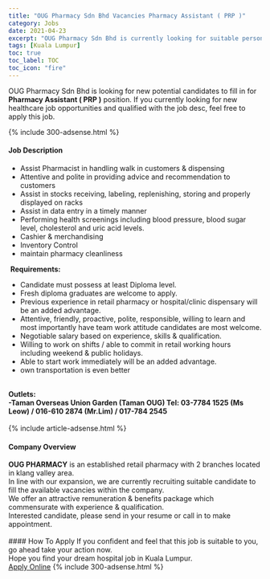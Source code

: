 ```yaml
---
title: "OUG Pharmacy Sdn Bhd Vacancies Pharmacy Assistant ( PRP )" 
category: Jobs 
date: 2021-04-23 
excerpt: "OUG Pharmacy Sdn Bhd is currently looking for suitable person to fill in the Pharmacy Assistant ( PRP ) which positioned at Kuala Lumpur" 
tags: [Kuala Lumpur] 
toc: true 
toc_label: TOC 
toc_icon: "fire" 
--- 
```


<p>OUG Pharmacy Sdn Bhd is looking for new potential candidates to fill in for <b>Pharmacy Assistant ( PRP )</b> position. If you currently looking for new healthcare job opportunities and qualified with the job desc, feel free to apply this job.
</p>{% include 300-adsense.html %} 
<div><div><h4>Job Description</h4></div><div><div><span><div><ul><li>Assist Pharmacist in handling walk in customers &amp; dispensing</li><li>Attentive and polite in providing advice and recommendation to customers</li><li>Assist in stocks receiving, labeling, replenishing, storing and properly displayed on racks</li><li>Assist in data entry in a timely manner</li><li>Performing health screenings including blood pressure, blood sugar level, cholesterol and uric acid levels.</li><li>Cashier &amp; merchandising</li><li>Inventory Control</li><li>maintain pharmacy cleanliness</li></ul><div>&#160;<strong>Requirements:</strong>&#160;<ul><li>Candidate must possess at least Diploma level.</li><li>Fresh diploma graduates are welcome to apply.</li><li>Previous experience in retail pharmacy or hospital/clinic dispensary will be an added advantage.</li><li>Attentive, friendly, proactive, polite, responsible, willing to learn and most importantly have team work attitude candidates are most welcome.</li><li>Negotiable salary based on experience, skills &amp; qualification.</li><li>Willing to work on shifts / able to commit in retail working hours including weekend &amp; public holidays.</li><li>Able to start work immediately will be an added advantage.</li><li>own transportation is even better</li></ul><br><strong>Outlets:</strong><br><strong>-Taman Overseas Union Garden (Taman OUG)</strong><strong>&#160;Tel: 03-7784 1525 (Ms Leow) / 016-610 2874 (Mr.Lim) / 017-784 2545</strong><strong>&#160;&#160;</strong><br>&#160;&#160;&#160;</div></div></span></div></div></div> 
{% include article-adsense.html %} 
<div><div><h4>Company Overview</h4></div><div><div><span><div><div><strong>OUG PHARMACY</strong> is an established retail pharmacy with 2 branches located in klang valley area.</div>
<div>In line with our expansion, we are currently recruiting suitable candidate to fill the available vacancies within the company.</div>
<div>We offer an attractive remuneration &amp; benefits package which commensurate with experience &amp; qualification.</div>
<div>Interested candidate, please send in your resume or call in to make appointment.<br>
&#160;</div></div></span></div></div></div> 
#### How To Apply 
If you confident and feel that this job is suitable to you, go ahead take your action now. <br/> 
Hope you find your dream hospital job in Kuala Lumpur. <br/> 
<a href="https://www.jobstreet.com.my/en/job/pharmacy-assistant-prp-4525085?jobId=jobstreet-my-job-4525085" class="btn btn--warning" target="_blank" rel="nofollow noopenner">Apply Online</a> 
{% include 300-adsense.html %} 